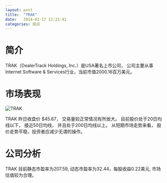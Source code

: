 ```yaml
---
layout: post
title:  "TRAK"
date:   2014-02-17 12:21:41
categories: 观点
---
```


# 简介
TRAK（DealerTrack Holdings, Inc.）是USA著名上市公司，
公司主要从事Internet Software & Services行业，当前市值2000.16百万美元。

# 市场表现

![TRAK](http://finviz.com/chart.ashx?t=TRAK&ty=c&ta=1&p=d&s=l)

TRAK 昨日收盘价 $45.67，
交易量较正常情况有所放大。
目前股价处于20日均线以下，
接近50日均线，
并且处于200日均线以上。
从短期市场走势来看，
股价走势平稳，投资者应减少无谓的操作。

# 公司分析
TRAK 目前静态市盈率为207.59, 动态市盈率为32.44，每股收益0.22美元,
市场估值较为合理。

